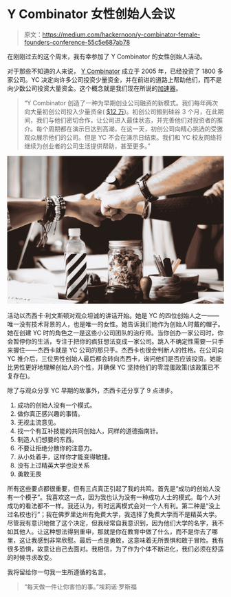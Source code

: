 # Y Combinator 女性创始人会议

> 原文：<https://medium.com/hackernoon/y-combinator-female-founders-conference-55c5e687ab78>

在刚刚过去的这个周末，我有幸参加了 Y Combinator 的女性创始人活动。

对于那些不知道的人来说， [Y Combinator](https://hackernoon.com/tagged/y-combinator) 成立于 2005 年，已经投资了 1800 多家公司。YC 决定向许多公司投资少量资金，并在前进的道路上帮助他们，而不是向少数公司投资大量资金。这个概念就是我们现在所说的[加速器](https://en.wikipedia.org/wiki/Startup_accelerator)。

> “Y Combinator 创造了一种为早期创业公司融资的新模式。我们每年两次向大量初创公司投入少量资金( [$12 万](http://www.ycombinator.com/deal/))。初创公司搬到硅谷 3 个月，在此期间，我们与他们密切合作，让公司进入最佳状态，并完善他们对投资者的推介。每个周期都在演示日达到高潮，在这一天，初创公司向精心挑选的受邀观众展示他们的公司。但是 YC 不会在演示日结束。我们和 YC 校友网络将继续为创业者的公司生活提供帮助，甚至更多。”

![](img/812a53d8aaaa5833a04a5593f9c18f1a.png)

活动以杰西卡·利文斯顿对观众坦诚的讲话开始。她是 YC 的四位创始人之一——唯一没有技术背景的人，也是唯一的女性。她告诉我们她作为创始人时戴的帽子。她在创建 YC 时的角色之一是这些小公司团队的治疗师。当你创办一家公司时，你会暂停你的生活，专注于把你的疯狂想法变成一家公司。跳入不确定性需要一只手来握住——杰西卡就是 YC 公司的那只手。杰西卡也很会判断人的性格。在公司向 YC 推介后，三位男性创始人最后都会转向杰西卡，询问他们是否应该投资。她能比男性更好地理解创始人的个性，并确保 YC 坚持他们的零混蛋政策(该政策已不复存在)。

除了与观众分享 YC 早期的故事外，杰西卡还分享了 9 点进步。

1.  成功的创始人没有一个模式。
2.  做你真正感兴趣的事情。
3.  无视主流意见。
4.  找一个有互补技能的共同创始人，同样的道德指南针。
5.  制造人们想要的东西。
6.  不要让拒绝分散你的注意力。
7.  从小处着手，这样你才能变得敏捷。
8.  没有上过精英大学也没关系
9.  勇敢无畏

所有这些要点都很重要，但有三点真正引起了我的共鸣。首先是“成功的创始人没有一个模子”。我喜欢这一点，因为我也认为没有一种成功人士的模式。每个人对成功的看法都不一样。我还认为，有时远离模式会对一个人有利。第二种是“没上过名校也行”；我在佛罗里达州有免费大学，我选择了免费大学而不是精英大学。尽管我有意识地做了这个决定，但我经常自我意识到，因为他们大学的名字，我不如其他人。让这种想法得到重申，那就是你在教育中做了什么，而不是你去了哪里，这让我感到非常欣慰。最后一点是勇敢，这意味着无所畏惧和敢于冒险。我有很多恐惧，故意让自己去面对。我相信，为了作为个体不断进化，我们必须在舒适的时候寻求改变。

我将留给你一句我一生所遵循的名言。

> “每天做一件让你害怕的事。”埃莉诺·罗斯福